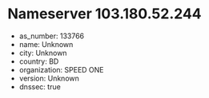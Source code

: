 # Nameserver 103.180.52.244

* as_number: 133766
* name: Unknown
* city: Unknown
* country: BD
* organization: SPEED ONE
* version: Unknown
* dnssec: true
